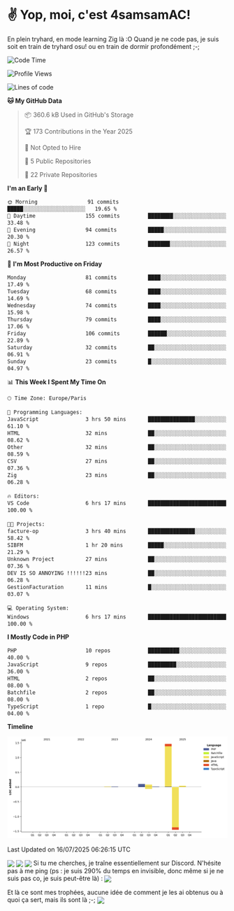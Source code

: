 # ✌ Yop, moi, c'est 4samsamAC!

En plein tryhard, en mode learning Zig là :O Quand je ne code pas, je suis soit en train de tryhard osu! ou en train de dormir profondément ;-;

<!--START_SECTION:waka-->
![Code Time](http://img.shields.io/badge/Code%20Time-827%20hrs%2028%20mins-blue)

![Profile Views](http://img.shields.io/badge/Profile%20Views-28-blue)

![Lines of code](https://img.shields.io/badge/From%20Hello%20World%20I%27ve%20Written-1.7%20million%20lines%20of%20code-blue)

**🐱 My GitHub Data** 

> 📦 360.6 kB Used in GitHub's Storage 
 > 
> 🏆 173 Contributions in the Year 2025
 > 
> 🚫 Not Opted to Hire
 > 
> 📜 5 Public Repositories 
 > 
> 🔑 22 Private Repositories 
 > 
**I'm an Early 🐤** 

```text
🌞 Morning                91 commits          █████░░░░░░░░░░░░░░░░░░░░   19.65 % 
🌆 Daytime                155 commits         ████████░░░░░░░░░░░░░░░░░   33.48 % 
🌃 Evening                94 commits          █████░░░░░░░░░░░░░░░░░░░░   20.30 % 
🌙 Night                  123 commits         ███████░░░░░░░░░░░░░░░░░░   26.57 % 
```
📅 **I'm Most Productive on Friday** 

```text
Monday                   81 commits          ████░░░░░░░░░░░░░░░░░░░░░   17.49 % 
Tuesday                  68 commits          ████░░░░░░░░░░░░░░░░░░░░░   14.69 % 
Wednesday                74 commits          ████░░░░░░░░░░░░░░░░░░░░░   15.98 % 
Thursday                 79 commits          ████░░░░░░░░░░░░░░░░░░░░░   17.06 % 
Friday                   106 commits         ██████░░░░░░░░░░░░░░░░░░░   22.89 % 
Saturday                 32 commits          ██░░░░░░░░░░░░░░░░░░░░░░░   06.91 % 
Sunday                   23 commits          █░░░░░░░░░░░░░░░░░░░░░░░░   04.97 % 
```


📊 **This Week I Spent My Time On** 

```text
🕑︎ Time Zone: Europe/Paris

💬 Programming Languages: 
JavaScript               3 hrs 50 mins       ███████████████░░░░░░░░░░   61.10 % 
HTML                     32 mins             ██░░░░░░░░░░░░░░░░░░░░░░░   08.62 % 
Other                    32 mins             ██░░░░░░░░░░░░░░░░░░░░░░░   08.59 % 
CSV                      27 mins             ██░░░░░░░░░░░░░░░░░░░░░░░   07.36 % 
Zig                      23 mins             ██░░░░░░░░░░░░░░░░░░░░░░░   06.28 % 

🔥 Editors: 
VS Code                  6 hrs 17 mins       █████████████████████████   100.00 % 

🐱‍💻 Projects: 
facture-op               3 hrs 40 mins       ███████████████░░░░░░░░░░   58.42 % 
SIBFM                    1 hr 20 mins        █████░░░░░░░░░░░░░░░░░░░░   21.29 % 
Unknown Project          27 mins             ██░░░░░░░░░░░░░░░░░░░░░░░   07.36 % 
DEV IS SO ANNOYING !!!!!!23 mins             ██░░░░░░░░░░░░░░░░░░░░░░░   06.28 % 
GestionFacturation       11 mins             █░░░░░░░░░░░░░░░░░░░░░░░░   03.07 % 

💻 Operating System: 
Windows                  6 hrs 17 mins       █████████████████████████   100.00 % 
```

**I Mostly Code in PHP** 

```text
PHP                      10 repos            ██████████░░░░░░░░░░░░░░░   40.00 % 
JavaScript               9 repos             █████████░░░░░░░░░░░░░░░░   36.00 % 
HTML                     2 repos             ██░░░░░░░░░░░░░░░░░░░░░░░   08.00 % 
Batchfile                2 repos             ██░░░░░░░░░░░░░░░░░░░░░░░   08.00 % 
TypeScript               1 repo              █░░░░░░░░░░░░░░░░░░░░░░░░   04.00 % 
```



**Timeline**

![Lines of Code chart](https://raw.githubusercontent.com/4samsamAC/4samsamAC/main/assets/bar_graph.png)


 Last Updated on 16/07/2025 06:26:15 UTC
<!--END_SECTION:waka-->
<img align="center" src="https://wakatime.com/share/@05e9693c-ae09-4eda-80e1-420e9727a814/cd575566-5d1a-4a1b-bd1b-7821aa98ed37.svg"/>
<img align="center" src="https://github-readme-stats.vercel.app/api?username=4samsamAC&show_icons=true&theme=midnight-purple&count_private=true"/>
<img align="center" src="https://github-readme-stats.vercel.app/api/top-langs/?username=4samsamAC&layout=compact&theme=midnight-purple&count_private=true"/>
<!-- [![Ashutosh's github activity graph](https://github-readme-activity-graph.vercel.app/graph?username=4samsamAC&bg_color=2f3640&color=00a8ff&line=82ccdd&point=00a8ff&area=true&hide_border=true)](https://github.com/ashutosh00710/github-readme-activity-graph) -->
Si tu me cherches, je traîne essentiellement sur Discord. N'hésite pas à me ping (ps : je suis 290% du temps en invisible, donc même si je ne suis pas co, je suis peut-être là) : 
<a href="discord://-/users/581625633830993961"><img align="center" src="https://discord.c99.nl/widget/theme-2/581625633830993961.png"/></a>

Et là ce sont mes trophées, aucune idée de comment je les ai obtenus ou à quoi ça sert, mais ils sont là ;-;
<img align="center" src="https://github-profile-trophy.vercel.app/?username=4samsamAC&theme=onedark"/>
